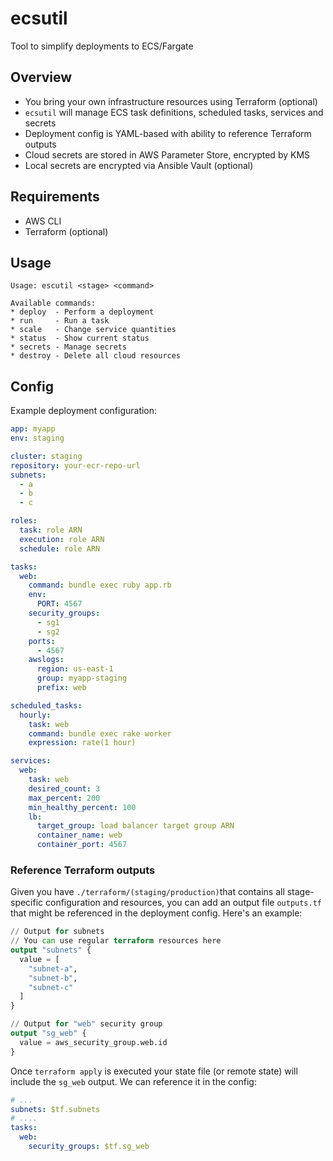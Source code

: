 # ecsutil

Tool to simplify deployments to ECS/Fargate

## Overview

- You bring your own infrastructure resources using Terraform (optional)
- `ecsutil` will manage ECS task definitions, scheduled tasks, services and secrets
- Deployment config is YAML-based with ability to reference Terraform outputs
- Cloud secrets are stored in AWS Parameter Store, encrypted by KMS
- Local secrets are encrypted via Ansible Vault (optional)

## Requirements

- AWS CLI
- Terraform (optional)

## Usage

```
Usage: escutil <stage> <command>

Available commands:
* deploy  - Perform a deployment
* run     - Run a task
* scale   - Change service quantities
* status  - Show current status
* secrets - Manage secrets
* destroy - Delete all cloud resources
```

## Config

Example deployment configuration:

```yaml
app: myapp
env: staging

cluster: staging
repository: your-ecr-repo-url
subnets:
  - a
  - b
  - c

roles:
  task: role ARN
  execution: role ARN
  schedule: role ARN

tasks:
  web:
    command: bundle exec ruby app.rb
    env:
      PORT: 4567
    security_groups:
      - sg1
      - sg2
    ports:
      - 4567
    awslogs:
      region: us-east-1
      group: myapp-staging
      prefix: web

scheduled_tasks:
  hourly:
    task: web
    command: bundle exec rake worker
    expression: rate(1 hour)

services:
  web:
    task: web
    desired_count: 3
    max_percent: 200
    min_healthy_percent: 100
    lb:
      target_group: load balancer target group ARN
      container_name: web
      container_port: 4567
```

### Reference Terraform outputs

Given you have `./terraform/(staging/production)`that contains all stage-specific
configuration and resources, you can add an output file `outputs.tf` that might be
referenced in the deployment config. Here's an example:

```tf
// Output for subnets
// You can use regular terraform resources here
output "subnets" {
  value = [
    "subnet-a",
    "subnet-b",
    "subnet-c"
  ]
}

// Output for "web" security group
output "sg_web" {
  value = aws_security_group.web.id
}
```

Once `terraform apply` is executed your state file (or remote state) will include 
the `sg_web` output. We can reference it in the config:

```yaml
# ...
subnets: $tf.subnets
# ....
tasks:
  web:
    security_groups: $tf.sg_web
```